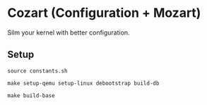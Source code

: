 # Cozart (Configuration + Mozart)
Silm your kernel with better configuration.

## Setup
`source constants.sh`

`make setup-qemu setup-linux debootstrap build-db`

`make build-base`


